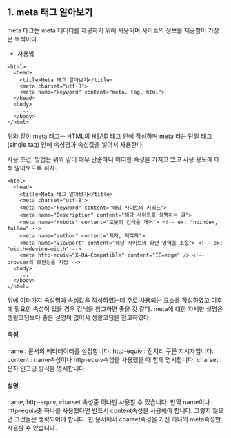 ## 1. meta 태그 알아보기

meta 태그는 meta 데이터를 제공하기 위해 사용되며 사이트의 정보를 제공함이 가장 큰 목적이다.

- 사용법
```
<html>
  <head>
    <title>Meta 태그 알아보기</title>
    <meta charset="utf-8">
    <meta name="keyword" content="meta, tag, html">
  </head>
  <body>
    ...
  </body>
</html>
```

위와 같이 meta 태그는 HTML의 HEAD 태그 안에 작성하며
meta 라는 단일 태그(single tag) 안에 속성명과 속성값을 넣어서 사용한다.

사용 조건, 방법은 위와 같이 매우 단순하니 어떠한 속성을 가지고 있고 사용 용도에 대해 알아보도록 하자.

```
<html>
  <head>
    <title>Meta 태그 알아보기</title>
    <meta charset="utf-8">
    <meta name="keyword" content="해당 사이트의 키워드">
    <meta name="Description" content="해당 사이트를 설명하는 글">
    <meta name="robots" content="로봇의 검색을 제어"> <!-- ex: "noindex, follow" -->
    <meta name="author" content="저자, 제작자">
    <meta name="viewport" content="해당 사이트의 화면 영역을 조절"> <!-- ex: "width=device-width" -->
    <meta http-equiv="X-UA-Compatible" content="IE=edge" /> <!-- browser의 호환성을 지정 -->
  <body>
    ...
  </body>
</html>
```

위에 여러가지 속성명과 속성값을 작성하였는데 주로 사용되는 요소를 작성하였고 이후에 필요한 속성이 있을 경우
검색을 참고하면 좋을 것 같다. meta에 대한 자세한 설명은 생활코딩보다 좋은 설명이 없어서 생활코딩을 참고하였다.


#### 속성
name : 문서의 메타데이터를 설정합니다.
http-equiv : 전처리 구문 지시자입니다.
content : name속성이나 http-equiv속성을 사용했을 때 함께 명시합니다.
charset : 문자 인코딩 방식을 명시합니다.

#### 설명
name, http-equiv, charset 속성중 하나만 사용할 수 있습니다.
만약 name이나 http-equiv중 하나를 사용했다면 반드시 content속성을 사용해야 합니다. 그렇지 않으면 그것들은 생략되어야 합니다.
한 문서에서 charset속성을 가진 하나의 meta속성만 사용할 수 있습니다.




